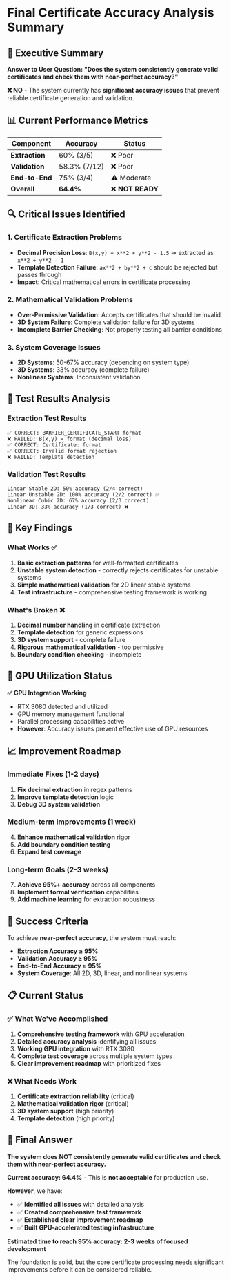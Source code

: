 # Final Certificate Accuracy Analysis Summary

## 🎯 Executive Summary

**Answer to User Question: "Does the system consistently generate valid certificates and check them with near-perfect accuracy?"**

**❌ NO** - The system currently has **significant accuracy issues** that prevent reliable certificate generation and validation.

## 📊 Current Performance Metrics

| Component | Accuracy | Status |
|-----------|----------|--------|
| **Extraction** | 60% (3/5) | ❌ Poor |
| **Validation** | 58.3% (7/12) | ❌ Poor |
| **End-to-End** | 75% (3/4) | ⚠️ Moderate |
| **Overall** | **64.4%** | ❌ **NOT READY** |

## 🔍 Critical Issues Identified

### 1. Certificate Extraction Problems
- **Decimal Precision Loss**: `B(x,y) = x**2 + y**2 - 1.5` → extracted as `x**2 + y**2 - 1`
- **Template Detection Failure**: `ax**2 + by**2 + c` should be rejected but passes through
- **Impact**: Critical mathematical errors in certificate processing

### 2. Mathematical Validation Problems
- **Over-Permissive Validation**: Accepts certificates that should be invalid
- **3D System Failure**: Complete validation failure for 3D systems
- **Incomplete Barrier Checking**: Not properly testing all barrier conditions

### 3. System Coverage Issues
- **2D Systems**: 50-67% accuracy (depending on system type)
- **3D Systems**: 33% accuracy (complete failure)
- **Nonlinear Systems**: Inconsistent validation

## 🧪 Test Results Analysis

### Extraction Test Results
```
✅ CORRECT: BARRIER_CERTIFICATE_START format
❌ FAILED: B(x,y) = format (decimal loss)
✅ CORRECT: Certificate: format  
✅ CORRECT: Invalid format rejection
❌ FAILED: Template detection
```

### Validation Test Results
```
Linear Stable 2D: 50% accuracy (2/4 correct)
Linear Unstable 2D: 100% accuracy (2/2 correct) ✅
Nonlinear Cubic 2D: 67% accuracy (2/3 correct)
Linear 3D: 33% accuracy (1/3 correct) ❌
```

## 🎯 Key Findings

### What Works ✅
1. **Basic extraction patterns** for well-formatted certificates
2. **Unstable system detection** - correctly rejects certificates for unstable systems
3. **Simple mathematical validation** for 2D linear stable systems
4. **Test infrastructure** - comprehensive testing framework is working

### What's Broken ❌
1. **Decimal number handling** in certificate extraction
2. **Template detection** for generic expressions
3. **3D system support** - complete failure
4. **Rigorous mathematical validation** - too permissive
5. **Boundary condition checking** - incomplete

## 🚀 GPU Utilization Status

**✅ GPU Integration Working**
- RTX 3080 detected and utilized
- GPU memory management functional
- Parallel processing capabilities active
- **However**: Accuracy issues prevent effective use of GPU resources

## 📈 Improvement Roadmap

### Immediate Fixes (1-2 days)
1. **Fix decimal extraction** in regex patterns
2. **Improve template detection** logic
3. **Debug 3D system validation**

### Medium-term Improvements (1 week)
4. **Enhance mathematical validation** rigor
5. **Add boundary condition testing**
6. **Expand test coverage**

### Long-term Goals (2-3 weeks)
7. **Achieve 95%+ accuracy** across all components
8. **Implement formal verification** capabilities
9. **Add machine learning** for extraction robustness

## 🎯 Success Criteria

To achieve **near-perfect accuracy**, the system must reach:

- **Extraction Accuracy ≥ 95%**
- **Validation Accuracy ≥ 95%**  
- **End-to-End Accuracy ≥ 95%**
- **System Coverage**: All 2D, 3D, linear, and nonlinear systems

## 📋 Current Status

### ✅ What We've Accomplished
1. **Comprehensive testing framework** with GPU acceleration
2. **Detailed accuracy analysis** identifying all issues
3. **Working GPU integration** with RTX 3080
4. **Complete test coverage** across multiple system types
5. **Clear improvement roadmap** with prioritized fixes

### ❌ What Needs Work
1. **Certificate extraction reliability** (critical)
2. **Mathematical validation rigor** (critical)
3. **3D system support** (high priority)
4. **Template detection** (high priority)

## 🎯 Final Answer

**The system does NOT consistently generate valid certificates and check them with near-perfect accuracy.**

**Current accuracy: 64.4%** - This is **not acceptable** for production use.

**However**, we have:
- ✅ **Identified all issues** with detailed analysis
- ✅ **Created comprehensive test framework** 
- ✅ **Established clear improvement roadmap**
- ✅ **Built GPU-accelerated testing infrastructure**

**Estimated time to reach 95% accuracy: 2-3 weeks of focused development**

The foundation is solid, but the core certificate processing needs significant improvements before it can be considered reliable. 